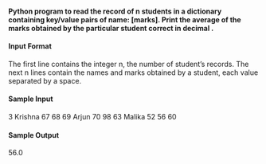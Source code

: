 #### Python program to read the record of n students in a dictionary containing key/value pairs of name: [marks]. Print the average of the marks obtained by the particular student correct in decimal .


#### Input Format
The first line contains the integer n, the number of student’s records. The next n lines contain the names and marks obtained by a student, each value separated by a space. 

#### Sample Input
3
Krishna 67 68 69
Arjun 70 98 63
Malika 52 56 60

#### Sample Output 
56.0
